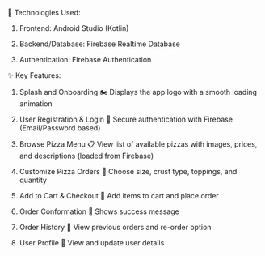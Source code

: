 🔧 Technologies Used:

 1. Frontend: Android Studio (Kotlin)
 
 2. Backend/Database: Firebase Realtime Database
 
 3. Authentication: Firebase Authentication



✨ Key Features:

1. Splash and Onboarding
🏍️ Displays the app logo with a smooth loading animation

2. User Registration & Login
🔐 Secure authentication with Firebase (Email/Password based)

3. Browse Pizza Menu
📋 View list of available pizzas with images, prices, and descriptions (loaded from Firebase)

4. Customize Pizza Orders
🍕 Choose size, crust type, toppings, and quantity

5. Add to Cart & Checkout
🛒 Add items to cart and place order

6. Order Conformation
🗽 Shows success message

7. Order History
🧾 View previous orders and re-order option

8. User Profile
🐼 View and update user details 
